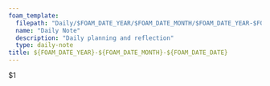 ```yaml
---
foam_template:
  filepath: "Daily/$FOAM_DATE_YEAR/$FOAM_DATE_MONTH/$FOAM_DATE_YEAR-$FOAM_DATE_MONTH-$FOAM_DATE_DATE.md"
  name: "Daily Note"
  description: "Daily planning and reflection"
  type: daily-note
title: ${FOAM_DATE_YEAR}-${FOAM_DATE_MONTH}-${FOAM_DATE_DATE}
---
```


$1
